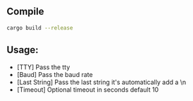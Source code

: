 ## Compile

```bash
cargo build --release
```

##  Usage:
 - [TTY]            Pass the tty
 - [Baud]           Pass the baud rate
 - [Last String] Pass the last string it's automatically add a \n
 - [Timeout]                Optional timeout in seconds default 10 